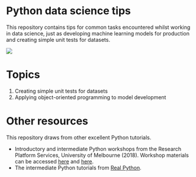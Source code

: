 # Python data science tips  
This repository contains tips for common tasks encountered whilst working in data science, just as developing machine learning models for production and creating simple unit tests for datasets.  

![](https://github.com/erikaduan/Introduction-to-Python/blob/master/figures/readme.jpg)  

# Topics  

1. Creating simple unit tests for datasets  
2. Applying object-oriented programming to model development  

# Other resources  

This repository draws from other excellent Python tutorials.  
+ Introductory and intermediate Python workshops from the Research Platform Services, University of Melbourne (2018). Workshop materials can be accessed [here](https://github.com/resbaz/Intro-To-Python-Master) and [here](https://github.com/resbaz/Intermediate-Python-master).  
+ The intermediate Python tutorials from [Real Python](https://realpython.com/intermediate-python/).  